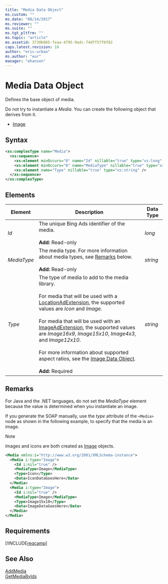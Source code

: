 ```yaml
---
title: "Media Data Object"
ms.custom: ""
ms.date: "08/14/2017"
ms.reviewer: ""
ms.suite: ""
ms.tgt_pltfrm: ""
ms.topic: "article"
ms.assetid: 3730b065-feaa-4795-9adc-74dff57f6f82
caps.latest.revision: 10
author: "eric-urban"
ms.author: "eur"
manager: "ehansen"
---
```

# Media Data Object
Defines the base object of media.

Do not try to instantiate a *Media*. You can create the following object that derives from it.
-   [Image](../campaign-api/image-data-object.md)  

## Syntax

```xml
<xs:complexType name="Media">
  <xs:sequence>
    <xs:element minOccurs="0" name="Id" nillable="true" type="xs:long" />
    <xs:element minOccurs="0" name="MediaType" nillable="true" type="xs:string" />
    <xs:element name="Type" nillable="true" type="xs:string" />
  </xs:sequence>
</xs:complexType>
```

## <a name="Elements"></a>Elements

|Element|Description|Data Type|
|-----------|---------------|-------------|
|*Id*|The unique Bing Ads identifier of the media.<br/><br/>**Add:** Read-only|*long*|
|*MediaType*|The media type. For more information about media types, see [Remarks](#remarks) below.<br/><br/>**Add:** Read-only|*string*|
|*Type*|The type of media to add to the media library.<br /><br />For media that will be used with a [LocationAdExtension](../campaign-api/locationadextension-data-object.md), the supported values are *Icon* and *Image*.<br /><br />For media that will be used with an [ImageAdExtension](../campaign-api/imageadextension-data-object.md), the supported values are *Image16x9*, *Image15x10*, *Image4x3*, and *Image12x10*.<br /><br />For more information about supported aspect ratios, see the [Image Data Object](../campaign-api/image-data-object.md#imagedata).<br/><br/>**Add:** Required|*string*|

## <a name="remarks"></a>Remarks
For Java and the .NET languages, do not set the *MediaType* element because the value is determined when you instantiate an image.

If you generate the SOAP manually, use the *type* attribute of the `<Media>` node as shown in the following example, to specify that the media is an image.

> [!NOTE]
> Images and icons are both created as [Image](../campaign-api/image-data-object.md) objects. 

```xml
<Media xmlns:i="http://www.w3.org/2001/XMLSchema-instance">
  <Media i:type="Image">
    <Id i:nil="true" />
    <MediaType>Image</MediaType>
    <Type>Icon</Type>
    <Data>IconDataGoesHere</Data>
  </Media>
  <Media i:type="Image">
    <Id i:nil="true" />
    <MediaType>Image</MediaType>
    <Type>Image15x10</Type>
    <Data>ImageDataGoesHere</Data>
  </Media>
</Media>
```

## Requirements
[!INCLUDE[reqcamp](../campaign-api/includes/reqcamp.md)]
## See Also
[AddMedia](../campaign-api/addmedia-service-operation.md)  
[GetMediaByIds](../campaign-api/getmediabyids-service-operation.md)  

